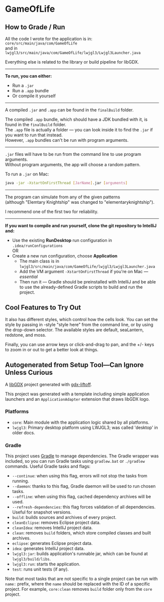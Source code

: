 # GameOfLife

## How to Grade / Run
All the code I wrote for the application is in:  
`core/src/main/java/com/GameOfLife`  
and in  
`lwjgl3/src/main/java/com/GameOfLife/lwjgl3/Lwjgl3Launcher.java`

Everything else is related to the library or build pipeline for libGDX.

---

**To run, you can either:**

- Run a `.jar`  
- Run a `.app` bundle  
- Or compile it yourself

---

A compiled `.jar` and `.app` can be found in the `finalBuild` folder.

The compiled `.app` bundle, which should have a JDK bundled with it, is found in the `finalBuild` folder.  
The `.app` file is actually a folder — you can look inside it to find the `.jar` if you want to run that instead.  
However, `.app` bundles can't be run with program arguments.

---

`.jar` files will have to be run from the command line to use program arguments.  
Without program arguments, the app will choose a random pattern.

To run a `.jar` on Mac:

```bash
java -jar -XstartOnFirstThread [JarName].jar [arguments]
```

---

The program can simulate from any of the given patterns  
(although "Elemtary Knightship" was changed to "elementaryknightship").

I recommend one of the first two for reliability.

---

**If you want to compile and run yourself, clone the git repository to IntelliJ and:**

- Use the existing **RunDesktop** run configuration in `.idea/runConfigurations`  
  OR  
- Create a new run configuration, choose **Application**  
  - The main class is in  
    `lwjgl3/src/main/java/com/GameOfLife/lwjgl3/Lwjgl3Launcher.java`  
  - Add the VM argument `-XstartOnFirstThread` if you're on Mac — *essential*  
  - Then run it — Gradle should be preinstalled with IntelliJ and be able to use the already-defined Gradle scripts to build and run the project.

## Cool Features to Try Out

It also has different styles, which control how the cells look. You can set the style by passing in -style "style here" from the command line, or by using the drop-down selector.
The available styles are default, seaLantern, redstone, and moss.

Finally, you can use arrow keys or click-and-drag to pan, and the +/- keys to zoom in or out to get a better look at things.


## Autogenerated from Setup Tool—Can Ignore Unless Curious
A [libGDX](https://libgdx.com/) project generated with [gdx-liftoff](https://github.com/libgdx/gdx-liftoff).

This project was generated with a template including simple application launchers and an `ApplicationAdapter` extension that draws libGDX logo.

### Platforms

- `core`: Main module with the application logic shared by all platforms.
- `lwjgl3`: Primary desktop platform using LWJGL3; was called 'desktop' in older docs.

### Gradle

This project uses [Gradle](https://gradle.org/) to manage dependencies.
The Gradle wrapper was included, so you can run Gradle tasks using `gradlew.bat` or `./gradlew` commands.
Useful Gradle tasks and flags:

- `--continue`: when using this flag, errors will not stop the tasks from running.
- `--daemon`: thanks to this flag, Gradle daemon will be used to run chosen tasks.
- `--offline`: when using this flag, cached dependency archives will be used.
- `--refresh-dependencies`: this flag forces validation of all dependencies. Useful for snapshot versions.
- `build`: builds sources and archives of every project.
- `cleanEclipse`: removes Eclipse project data.
- `cleanIdea`: removes IntelliJ project data.
- `clean`: removes `build` folders, which store compiled classes and built archives.
- `eclipse`: generates Eclipse project data.
- `idea`: generates IntelliJ project data.
- `lwjgl3:jar`: builds application's runnable jar, which can be found at `lwjgl3/build/libs`.
- `lwjgl3:run`: starts the application.
- `test`: runs unit tests (if any).

Note that most tasks that are not specific to a single project can be run with `name:` prefix, where the `name` should be replaced with the ID of a specific project.
For example, `core:clean` removes `build` folder only from the `core` project.
